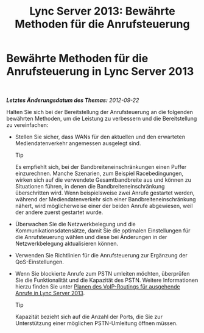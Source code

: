 ﻿---
title: 'Lync Server 2013: Bewährte Methoden für die Anrufsteuerung'
TOCTitle: Bewährte Methoden für die Anrufsteuerung
ms:assetid: 97173cca-8175-4ae2-a247-eb7ef809da93
ms:mtpsurl: https://technet.microsoft.com/de-de/library/Gg398770(v=OCS.15)
ms:contentKeyID: 49294820
ms.date: 05/19/2016
mtps_version: v=OCS.15
ms.translationtype: HT
---

# Bewährte Methoden für die Anrufsteuerung in Lync Server 2013

 

_**Letztes Änderungsdatum des Themas:** 2012-09-22_

Halten Sie sich bei der Bereitstellung der Anrufsteuerung an die folgenden bewährten Methoden, um die Leistung zu verbessern und die Bereitstellung zu vereinfachen:

  - Stellen Sie sicher, dass WANs für den aktuellen und den erwarteten Mediendatenverkehr angemessen ausgelegt sind.
    

    > [!TIP]
    > Es empfiehlt sich, bei der Bandbreiteneinschränkungen einen Puffer einzurechnen. Manche Szenarien, zum Beispiel Racebedingungen, wirken sich auf die verwendete Gesamtbandbreite aus und können zu Situationen führen, in denen die Bandbreiteneinschränkung überschritten wird. Wenn beispielsweise zwei Anrufe gestartet werden, während der Mediendatenverkehr sich einer Bandbreiteneinschränkung nähert, wird möglicherweise einer der beiden Anrufe abgewiesen, weil der andere zuerst gestartet wurde.



  - Überwachen Sie die Netzwerkbelegung und die Kommunikationsdatensätze, damit Sie die optimalen Einstellungen für die Anrufsteuerung wählen und diese bei Änderungen in der Netzwerkbelegung aktualisieren können.

  - Verwenden Sie Richtlinien für die Anrufsteuerung zur Ergänzung der QoS-Einstellungen.

  - Wenn Sie blockierte Anrufe zum PSTN umleiten möchten, überprüfen Sie die Funktionalität und die Kapazität des PSTN. Weitere Informationen hierzu finden Sie unter [Planen des VoIP-Routings für ausgehende Anrufe in Lync Server 2013](lync-server-2013-planning-outbound-voice-routing.md).
    

    > [!TIP]
    > Kapazität bezieht sich auf die Anzahl der Ports, die Sie zur Unterstützung einer möglichen PSTN-Umleitung öffnen müssen.


